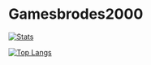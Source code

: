 # Gamesbrodes2000

[![Stats](https://github-readme-stats.vercel.app/api?username=Gamesbrodes2000-dev&count_private=true&hide=issues,prs&show_icons=true&theme=dark)](https://github.com/anuraghazra/github-readme-stats)

[![Top Langs](https://github-readme-stats.vercel.app/api/top-langs/?username=Gamesbrodes2000-dev&layout=compact&theme=dark)](https://github.com/anuraghazra/github-readme-stats)

